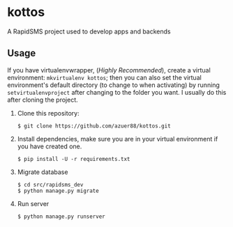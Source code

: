# kottos
A RapidSMS project used to develop apps and backends

## Usage

If you have virtualenvwrapper, (_Highly Recommended_), create a virtual environment: `mkvirtualenv kottos`; then you can also set the virtual environment's default directory (to change to when activating) by running `setvirtualenvproject` after changing to the folder you want.  I usually do this after cloning the project.

1.  Clone this repository:
    
    ```
    $ git clone https://github.com/azuer88/kottos.git
    ```

2.  Install dependencies, make sure you are in your virtual environment if you have created one.

    ```
    $ pip install -U -r requirements.txt
    ```

3.  Migrate database

    ```
    $ cd src/rapidsms_dev
    $ python manage.py migrate
    ```

4.  Run server

    ```
    $ python manage.py runserver
    ```
    

